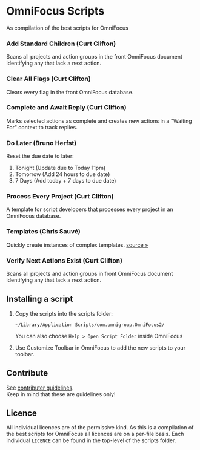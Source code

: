 # OmniFocus Scripts

As compilation of the best scripts for OmniFocus

### Add Standard Children (Curt Clifton)
Scans all projects and action groups in the front OmniFocus document identifying any that lack a next action.

### Clear All Flags (Curt Clifton)
Clears every flag in the front OmniFocus database.

### Complete and Await Reply (Curt Clifton)
Marks selected actions as complete and creates new actions in a "Waiting For" context to track replies.

### Do Later (Bruno Herfst)
Reset the due date to later:

1. Tonight (Update due to Today 11pm)
2. Tomorrow (Add 24 hours to due date)
3. 7 Days (Add today + 7 days to due date)

### Process Every Project  (Curt Clifton)
A template for script developers that processes every project in an OmniFocus database.
 
### Templates (Chris Sauvé)
Quickly create instances of complex templates. [source&nbsp;&#xbb;](https://github.com/lemonmade/templates)

### Verify Next Actions Exist (Curt Clifton)
Scans all projects and action groups in front OmniFocus document identifying any that lack a next action.


## Installing a script
1. Copy the scripts into the scripts folder:
    
    `~/Library/Application Scripts/com.omnigroup.OmniFocus2/`

	You can also choose `Help > Open Script Folder` inside OmniFocus

2. Use Customize Toolbar in OmniFocus to add the new scripts to your toolbar.


## Contribute
See [contributer guidelines](CONTRIBUTING.md).  
Keep in mind that these are guidelines only! 


## Licence
All individual licences are of the permissive kind. As this is a compilation of the best scripts for OmniFocus all licences are on a per-file basis. Each individual `LICENCE` can be found in the top-level of the scripts folder. 
